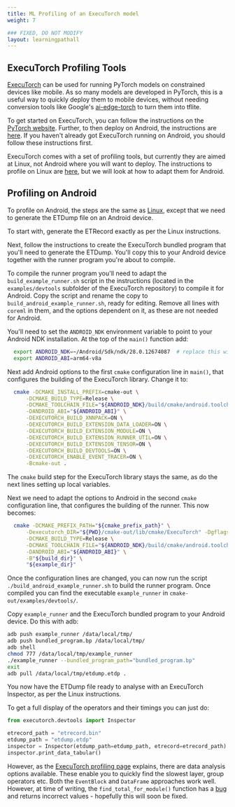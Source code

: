 ```yaml
---
title: ML Profiling of an ExecuTorch model
weight: 7

### FIXED, DO NOT MODIFY
layout: learningpathall
---
```


## ExecuTorch Profiling Tools
[ExecuTorch](https://pytorch.org/executorch/stable/index.html) can be used for running PyTorch models on constrained devices like mobile. As so many models are developed in PyTorch, this is a useful way to quickly deploy them to mobile devices, without needing conversion tools like Google's [ai-edge-torch](https://github.com/google-ai-edge/ai-edge-torch) to turn them into tflite.

To get started on ExecuTorch, you can follow the instructions on the [PyTorch website](https://pytorch.org/executorch/stable/getting-started-setup). Further, to then deploy on Android, the instructions are [here](https://pytorch.org/executorch/stable/demo-apps-android.html). If you haven't already got ExecuTorch running on Android, you should follow these instructions first.

ExecuTorch comes with a set of profiling tools, but currently they are aimed at Linux, not Android where you will want to deploy. The instructions to profile on Linux are [here](https://pytorch.org/executorch/main/tutorials/devtools-integration-tutorial.html), but we will look at how to adapt them for Android.

## Profiling on Android

To profile on Android, the steps are the same as [Linux](https://pytorch.org/executorch/main/tutorials/devtools-integration-tutorial.html), except that we need to generate the ETDump file on an Android device.

To start with, generate the ETRecord exactly as per the Linux instructions.

Next, follow the instructions to create the ExecuTorch bundled program that you'll need to generate the ETDump. You'll copy this to your Android device together with the runner program you're about to compile.

To compile the runner program you'll need to adapt the `build_example_runner.sh` script in the instructions (located in the `examples/devtools` subfolder of the ExecuTorch repository) to compile it for Android. Copy the script and rename the copy to `build_android_example_runner.sh`, ready for editing. Remove all lines with `coreml` in them, and the options dependent on it, as these are not needed for Android.

You'll need to set the `ANDROID_NDK` environment variable to point to your Android NDK installation. At the top of the `main()` function add:

```bash
  export ANDROID_NDK=~/Android/Sdk/ndk/28.0.12674087  # replace this with the correct path for your NDK installation
  export ANDROID_ABI=arm64-v8a
```

Next add Android options to the first `cmake` configuration line in `main()`, that configures the building of the ExecuTorch library. Change it to:

```bash
  cmake -DCMAKE_INSTALL_PREFIX=cmake-out \
      -DCMAKE_BUILD_TYPE=Release \
      -DCMAKE_TOOLCHAIN_FILE="${ANDROID_NDK}/build/cmake/android.toolchain.cmake" \
      -DANDROID_ABI="${ANDROID_ABI}" \
      -DEXECUTORCH_BUILD_XNNPACK=ON \
      -DEXECUTORCH_BUILD_EXTENSION_DATA_LOADER=ON \
      -DEXECUTORCH_BUILD_EXTENSION_MODULE=ON \
      -DEXECUTORCH_BUILD_EXTENSION_RUNNER_UTIL=ON \
      -DEXECUTORCH_BUILD_EXTENSION_TENSOR=ON \
      -DEXECUTORCH_BUILD_DEVTOOLS=ON \
      -DEXECUTORCH_ENABLE_EVENT_TRACER=ON \
      -Bcmake-out .
```

The `cmake` build step for the ExecuTorch library stays the same, as do the next lines setting up local variables.

Next we need to adapt the options to Android in the second `cmake` configuration line, that configures the building of the runner. This now becomes:

```bash
  cmake -DCMAKE_PREFIX_PATH="${cmake_prefix_path}" \
      -Dexecutorch_DIR="${PWD}/cmake-out/lib/cmake/ExecuTorch" -Dgflags_DIR="${PWD}/cmake-out/third-party/gflags" \
      -DCMAKE_BUILD_TYPE=Release \
      -DCMAKE_TOOLCHAIN_FILE="${ANDROID_NDK}/build/cmake/android.toolchain.cmake" \
      -DANDROID_ABI="${ANDROID_ABI}" \
      -B"${build_dir}" \
      "${example_dir}"
```

Once the configuration lines are changed, you can now run the script `./build_android_example_runner.sh` to build the runner program. Once compiled you can find the executable `example_runner` in `cmake-out/examples/devtools/`.

Copy `example_runner` and the ExecuTorch bundled program to your Android device. Do this with adb:

```bash
adb push example_runner /data/local/tmp/
adb push bundled_program.bp /data/local/tmp/
adb shell 
chmod 777 /data/local/tmp/example_runner
./example_runner --bundled_program_path="bundled_program.bp"
exit
adb pull /data/local/tmp/etdump.etdp .
```

You now have the ETDump file ready to analyse with an ExecuTorch Inspector, as per the Linux instructions.

To get a full display of the operators and their timings you can just do:

```python
from executorch.devtools import Inspector

etrecord_path = "etrecord.bin"
etdump_path = "etdump.etdp"
inspector = Inspector(etdump_path=etdump_path, etrecord=etrecord_path)
inspector.print_data_tabular()
```

However, as the [ExecuTorch profiling page](https://pytorch.org/executorch/main/tutorials/devtools-integration-tutorial.html) explains, there are data analysis options available. These enable you to quickly find the slowest layer, group operators etc. Both the `EventBlock` and `DataFrame` approaches work well. However, at time of writing, the `find_total_for_module()` function has a [bug](https://github.com/pytorch/executorch/issues/7200) and returns incorrect values - hopefully this will soon be fixed.
